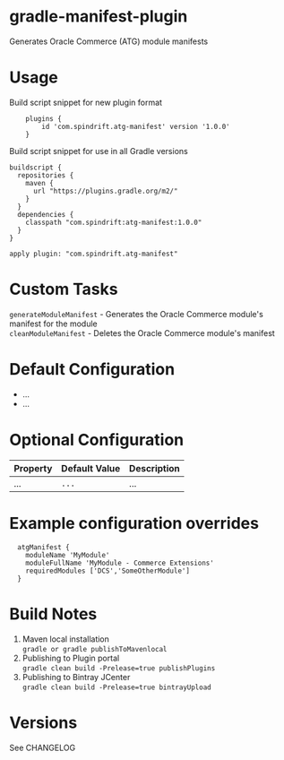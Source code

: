 # gradle-manifest-plugin
Generates Oracle Commerce (ATG) module manifests

Usage
=====
Build script snippet for new plugin format
```$xslt
    plugins {
        id 'com.spindrift.atg-manifest' version '1.0.0'
    }
```
Build script snippet for use in all Gradle versions
```$xslt
buildscript {
  repositories {
    maven {
      url "https://plugins.gradle.org/m2/"
    }
  }
  dependencies {
    classpath "com.spindrift:atg-manifest:1.0.0"
  }
}

apply plugin: "com.spindrift.atg-manifest"
``` 

Custom Tasks
============

`generateModuleManifest` - Generates the Oracle Commerce module's manifest for the module  
`cleanModuleManifest` - Deletes the Oracle Commerce module's manifest

Default Configuration
=====================

- ...  
- ...  

Optional Configuration
======================

Property | Default Value | Description  
-------- | ------------- | -----------  
... | `...` | ...    

Example configuration overrides
===============================

```$xslt
  atgManifest {
    moduleName 'MyModule'
    moduleFullName 'MyModule - Commerce Extensions'
    requiredModules ['DCS','SomeOtherModule']
  }
```

Build Notes
===========

1. Maven local installation  
`gradle or gradle publishToMavenlocal`  
2. Publishing to Plugin portal  
`gradle clean build -Prelease=true publishPlugins`  
3. Publishing to Bintray JCenter  
`gradle clean build -Prelease=true bintrayUpload`  

Versions
========

See CHANGELOG
